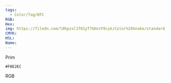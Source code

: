 ```yaml
---
tags:
  - Color/Tag/NTC
RGB:
Hex:
img: https://filedn.com/l0hpzxl1f01yT7GHxtF8cyk/Color%20Snake/standard_csv_to_svg//F0E2EC.svg
CMYK:
HSL:
Name:
---
```

Prim
```palette
#F0E2EC
```
RGB
